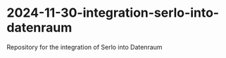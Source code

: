 # 2024-11-30-integration-serlo-into-datenraum
Repository for the integration of Serlo into Datenraum
